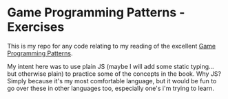 # Game Programming Patterns - Exercises

This is my repo for any code relating to my reading of the excellent [Game Programming Patterns](http://gameprogrammingpatterns.com/).

My intent here was to use plain JS (maybe I will add some static typing... but otherwise plain) to practice some of the concepts in the book. Why JS? Simply because it's my most comfortable language, but it would be fun to go over these in other languages too, especially one's i'm trying to learn.
